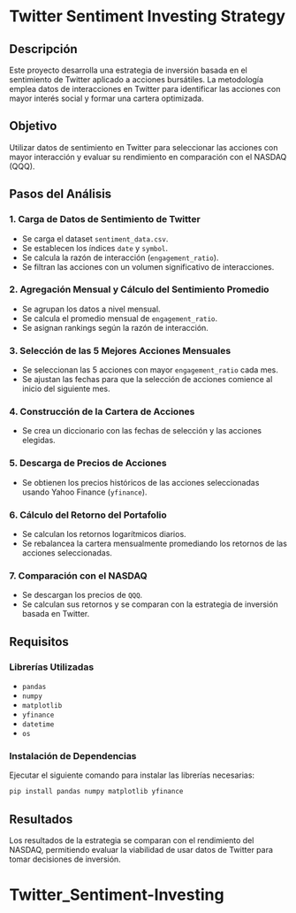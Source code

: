 # Twitter Sentiment Investing Strategy

## Descripción
Este proyecto desarrolla una estrategia de inversión basada en el sentimiento de Twitter aplicado a acciones bursátiles. La metodología emplea datos de interacciones en Twitter para identificar las acciones con mayor interés social y formar una cartera optimizada.

## Objetivo
Utilizar datos de sentimiento en Twitter para seleccionar las acciones con mayor interacción y evaluar su rendimiento en comparación con el NASDAQ (QQQ).

## Pasos del Análisis

### 1. Carga de Datos de Sentimiento de Twitter
- Se carga el dataset `sentiment_data.csv`.
- Se establecen los índices `date` y `symbol`.
- Se calcula la razón de interacción (`engagement_ratio`).
- Se filtran las acciones con un volumen significativo de interacciones.

### 2. Agregación Mensual y Cálculo del Sentimiento Promedio
- Se agrupan los datos a nivel mensual.
- Se calcula el promedio mensual de `engagement_ratio`.
- Se asignan rankings según la razón de interacción.

### 3. Selección de las 5 Mejores Acciones Mensuales
- Se seleccionan las 5 acciones con mayor `engagement_ratio` cada mes.
- Se ajustan las fechas para que la selección de acciones comience al inicio del siguiente mes.

### 4. Construcción de la Cartera de Acciones
- Se crea un diccionario con las fechas de selección y las acciones elegidas.

### 5. Descarga de Precios de Acciones
- Se obtienen los precios históricos de las acciones seleccionadas usando Yahoo Finance (`yfinance`).

### 6. Cálculo del Retorno del Portafolio
- Se calculan los retornos logarítmicos diarios.
- Se rebalancea la cartera mensualmente promediando los retornos de las acciones seleccionadas.

### 7. Comparación con el NASDAQ
- Se descargan los precios de `QQQ`.
- Se calculan sus retornos y se comparan con la estrategia de inversión basada en Twitter.

## Requisitos
### Librerías Utilizadas
- `pandas`
- `numpy`
- `matplotlib`
- `yfinance`
- `datetime`
- `os`

### Instalación de Dependencias
Ejecutar el siguiente comando para instalar las librerías necesarias:
```bash
pip install pandas numpy matplotlib yfinance
```

## Resultados
Los resultados de la estrategia se comparan con el rendimiento del NASDAQ, permitiendo evaluar la viabilidad de usar datos de Twitter para tomar decisiones de inversión.

# Twitter_Sentiment-Investing
